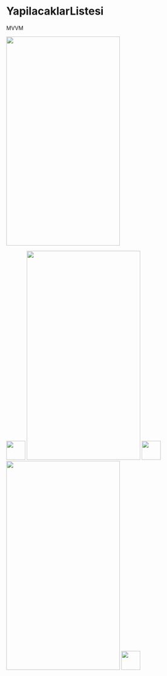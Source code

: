 # YapilacaklarListesi
MVVM

 <p>  <img src="https://i.imgur.com/41TO4tz.png" height="550" width="300" / > </p>                                                                  
                                                                                                
<div align = "center>
  <img src="https://i.imgur.com/sySH70O.png" height="550" width="300" />
  <img src="" width="50"/>
                     
  <img src="https://i.imgur.com/UG90Ivh.png" height="550" width="300"/>
  <img src="" width="50"/>
  <img src="https://i.imgur.com/GsIYeDR.png" height="550" width="300"/>
  <img src="" width="50"/>

 </div> 

